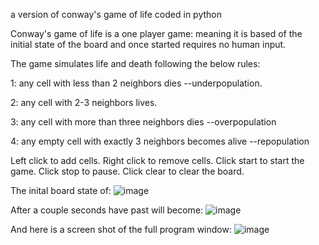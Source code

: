 a version of conway's game of life coded in python

Conway's game of life is a one player game: meaning it is based of the initial state of the board
and once started requires no human input. 

The game simulates life and death following the below rules:

1: any cell with less than 2 neighbors dies --underpopulation.

2: any cell with 2-3 neighbors lives.

3: any cell with more than three neighbors dies --overpopulation

4: any empty cell with exactly 3 neighbors becomes alive --repopulation



Left click to add cells.
Right click to remove cells.
Click start to start the game.
Click stop to pause.
Click clear to clear the board.

The inital board state of:
![image](https://user-images.githubusercontent.com/66142165/138596973-3d4b36f1-caf0-4584-b3e5-e0ffed08d32a.png)

After a couple seconds have past will become:
![image](https://user-images.githubusercontent.com/66142165/138596968-164a0e4b-bdc5-41d1-a738-5006a7b1f6ab.png)

And here is a screen shot of the full program window:
![image](https://user-images.githubusercontent.com/66142165/138597103-4d0f800f-be5f-4300-a789-be3b7f76034c.png)

